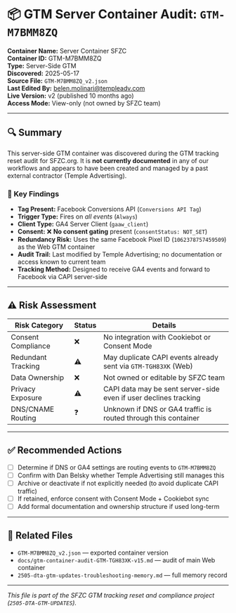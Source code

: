 # 📦 GTM Server Container Audit: `GTM-M7BMM8ZQ`

**Container Name:** Server Container SFZC  
**Container ID:** GTM-M7BMM8ZQ  
**Type:** Server-Side GTM  
**Discovered:** 2025-05-17  
**Source File:** `GTM-M7BMM8ZQ_v2.json`  
**Last Edited By:** belen.molinari@templeadv.com  
**Live Version:** v2 (published 10 months ago)  
**Access Mode:** View-only (not owned by SFZC team)  

---

## 🔍 Summary

This server-side GTM container was discovered during the GTM tracking reset audit for SFZC.org. It is **not currently documented** in any of our workflows and appears to have been created and managed by a past external contractor (Temple Advertising).

### 🚨 Key Findings

- **Tag Present:** Facebook Conversions API (`Conversions API Tag`)
- **Trigger Type:** Fires on *all events* (`Always`)
- **Client Type:** GA4 Server Client (`gaaw_client`)
- **Consent:** ❌ **No consent gating** present (`consentStatus: NOT_SET`)
- **Redundancy Risk:** Uses the same Facebook Pixel ID (`1062378757459509`) as the Web GTM container
- **Audit Trail:** Last modified by Temple Advertising; no documentation or access known to current team
- **Tracking Method:** Designed to receive GA4 events and forward to Facebook via CAPI server-side

---

## ⚠️ Risk Assessment

| Risk Category | Status | Details |
|---------------|--------|---------|
| Consent Compliance | ❌ | No integration with Cookiebot or Consent Mode |
| Redundant Tracking | ⚠️ | May duplicate CAPI events already sent via `GTM-TGH83XK` (Web) |
| Data Ownership | ❌ | Not owned or editable by SFZC team |
| Privacy Exposure | ⚠️ | CAPI data may be sent server-side even if user declines tracking |
| DNS/CNAME Routing | ❓ | Unknown if DNS or GA4 traffic is routed through this container |

---

## ✅ Recommended Actions

- [ ] Determine if DNS or GA4 settings are routing events to `GTM-M7BMM8ZQ`
- [ ] Confirm with Dan Belsky whether Temple Advertising still manages this
- [ ] Archive or deactivate if not explicitly needed (to avoid duplicate CAPI traffic)
- [ ] If retained, enforce consent with Consent Mode + Cookiebot sync
- [ ] Add formal documentation and ownership structure if used long-term

---

## 📁 Related Files

- `GTM-M7BMM8ZQ_v2.json` — exported container version
- `docs/gtm-container-audit-GTM-TGH83XK-v15.md` — audit of main Web container
- `2505-dta-gtm-updates-troubleshooting-memory.md` — full memory record

---

_This file is part of the SFZC GTM tracking reset and compliance project (`2505-DTA-GTM-UPDATES`)._
